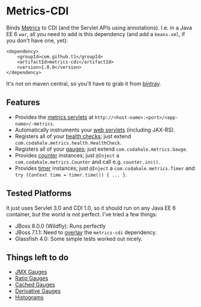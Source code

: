 # Metrics-CDI

Binds [Metrics](http://metrics.codahale.com) to CDI (and the Servlet APIs using annotations). I.e. in a Java EE 6 `war`, all you need to add is this dependency (and add a `beans.xml`, if you don't have one, yet):

	<dependency>
		<groupId>com.github.t1</groupId>
		<artifactId>metrics-cdi</artifactId>
		<version>1.0.0</version>
	</dependency>

It's not on maven central, so you'll have to grab it from [bintray](https://bintray.com/t1/javaee-helpers/metrics-cdi/view).

## Features

* Provides the [metrics servlets](https://dropwizard.github.io/metrics/3.1.0/manual/servlets) at `http://<host-name>:<port>/<app-name>/-metrics`.
* Automatically instruments your [web servlets](https://dropwizard.github.io/metrics/3.1.0/manual/servlet) (including JAX-RS).
* Registers all of your [health checks](https://dropwizard.github.io/metrics/3.1.0/manual/healthchecks); just extend `com.codahale.metrics.health.HealthCheck`.
* Registers all of your [gauges](https://dropwizard.github.io/metrics/3.1.0/manual/core/#gauges); just extend `com.codahale.metrics.Gauge`.
* Provides [counter](https://dropwizard.github.io/metrics/3.1.0/manual/core/#counters) instances; just `@Inject` a `com.codahale.metrics.Counter` and call e.g. `counter.inc()`.
* Provides [timer](https://dropwizard.github.io/metrics/3.1.0/manual/core/#timers) instances; just `@Inject` a `com.codahale.metrics.Timer` and `try (Context time = timer.time()) { ... }`.

## Tested Platforms

It just uses Servlet 3.0 and CDI 1.0, so it should run on any Java EE 6 container, but the world is not perfect. I've tried a few things:

* JBoss 8.0.0 (Wildfly): Runs perfectly
* JBoss 7.1.1: Need to [overlay](http://maven.apache.org/plugins/maven-war-plugin/overlays.html) the `metrics-cdi` dependency.
* Glassfish 4.0: Some simple tests worked out nicely.

## Things left to do

* [JMX Gauges](https://dropwizard.github.io/metrics/3.1.0/manual/core/#jmx-gauges)
* [Ratio Gauges](https://dropwizard.github.io/metrics/3.1.0/manual/core/#ratio-gauges)
* [Cached Gauges](https://dropwizard.github.io/metrics/3.1.0/manual/core/#cached-gauges)
* [Derivative Gauges](https://dropwizard.github.io/metrics/3.1.0/manual/core/#derivative-gauges)
* [Histograms](https://dropwizard.github.io/metrics/3.1.0/manual/core/#histograms)
